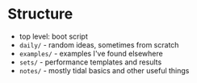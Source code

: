 # Structure
- top level: boot script
- `daily/` - random ideas, sometimes from scratch
- `examples/` - examples I've found elsewhere
- `sets/` - performance templates and results
- `notes/` - mostly tidal basics and other useful things
